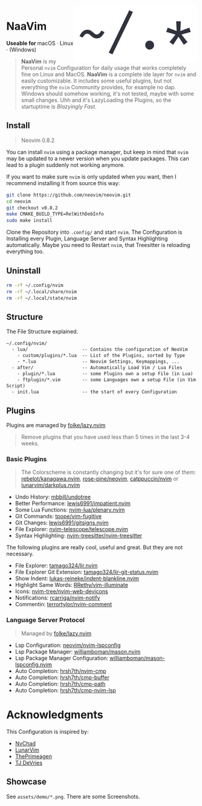 <img height="150" src="https://raw.githubusercontent.com/RaphaeleL/nvim/main/assets/logo.png" align="right" alt="Logo">

# NaaVim

<b>Useable for </b>
macOS · Linux · (Windows)

> **NaaVim** is my Personal `nvim` Configuration for daily usage that works completely fine on Linux and MacOS. **NaaVim** is a complete ide layer for `nvim` and easily customizable. It includes some useful plugins, but not everything the `nvim` Community provides, for example no dap. Windows should somehow working, it's not tested, maybe with some small changes. Uhh and it's LazyLoading the Plugins, so the startuptime is *Blazyingly Fast*.

## Install

> Neovim 0.8.2

You can install `nvim` using a package manager, but keep in mind that `nvim` may be updated to a newer version when you update packages. This can lead to a plugin suddenly not working anymore.

If you want to make sure `nvim` is only updated when you want, then I recommend installing it from source this way:

```bash
git clone https://github.com/neovim/neovim.git
cd neovim
git checkout v0.8.2
make CMAKE_BUILD_TYPE=RelWithDebInfo
sudo make install
```

Clone the Repository into `.config/` and start `nvim`. The Configuration is Installing every Plugin, Language Server and Syntax Highlighting automatically. Maybe you need to Restart `nvim`, that Treesitter is reloading everything too.

## Uninstall 

```bash 
rm -rf ~/.config/nvim
rm -rf ~/.local/share/nvim
rm -rf ~/.local/state/nvim
```

## Structure

The File Structure explained.

```
~/.config/nvim/
  - lua/                    -- Contains the configuration of NeoVim
    - custom/plugins/*.lua  -- List of the Plugins, sorted by Type 
    - *.lua                 -- Neovim Settings, Keymappings, ... 
  - after/                  -- Automatically Load Vim / Lua Files
    - plugin/*.lua          -- some Plugins own a setup File (in Lua)
    - ftplugin/*.vim        -- some Languages own a setup File (in Vim Script)
  - init.lua                -- the start of every Configuration
```

## Plugins

Plugins are managed by [folke/lazy.nvim](https://github.com/folke/lazy.nvim)

> Remove plugins that you have used less than 5 times in the last 3-4 weeks.

### Basic Plugins

> The Colorscheme is constantly changing but it's for sure one of them: [rebelot/kanagawa.nvim](https://github.com/rebelot/kanagawa.nvim), [rose-pine/neovim](https://github.com/rose-pine/neovim), [catppuccin/nvim](https://github.com/catppuccin/nvim) or [lunarvim/darkplus.nvim](https://github.com/lunarvim/darkplus.nvim)

- Undo History: [mbbill/undotree](https://github.com/mbbill/undotree)
- Better Performance: [lewis6991/impatient.nvim](https://github.com/lewis6991/impatient.nvim)
- Some Lua Functions: [nvim-lua/plenary.nvim](https://github.com/nvim-lua/plenary.nvim)
- Git Commands: [tpope/vim-fugitive](https://github.com/tpope/vim-fugitive)
- Git Changes: [lewis6991/gitsigns.nvim](https://github.com/lewis6991/gitsigns.nvim)
- File Explorer: [nvim-telescope/telescope.nvim](https://github.com/nvim-telescope/telescope.nvim)
- Syntax Highlighting: [nvim-treesitter/nvim-treesitter](https://github.com/nvim-treesitter/nvim-treesitter)

The following plugins are really cool, useful and great. But they are not necessary.

- File Explorer: [tamago324/lir.nvim](https://github.com/tamago324/lir.nvim)
- File Explorer Git Extension: [tamago324/lir-git-status.nvim](https://github.com/tamago324/lir-git-status.nvim)
- Show Indent: [lukas-reineke/indent-blankline.nvim](https://github.com/lukas-reineke/indent-blankline.nvim)
- Highlight Same Words: [RRethy/vim-illuminate](https://github.com/RRethy/vim-illuminate)
- Icons: [nvim-tree/nvim-web-devicons](https://github.com/nvim-tree/nvim-web-devicons)
- Notifications: [rcarriga/nvim-notify](https://github.com/rcarriga/nvim-notify)
- Commentin: [terrortylor/nvim-comment](https://github.com/terrortylor/nvim-comment)

### Language Server Protocol

> Managed by [folke/lazy.nvim](https://github.com/folke/lazy.nvim)

- Lsp Configuration: [neovim/nvim-lspconfig](https://github.com/neovim/nvim-lspconfig)
- Lsp Package Manager: [williamboman/mason.nvim](https://github.com/williamboman/mason.nvim)
- Lsp Package Manager Configuration: [williamboman/mason-lspconfig.nvim](https://github.com/williamboman/mason-lspconfig.nvim)
- Auto Completion: [hrsh7th/nvim-cmp](https://github.com/hrsh7th/nvim-cmp)
- Auto Completion: [hrsh7th/cmp-buffer](https://github.com/hrsh7th/cmp-buffer)
- Auto Completion: [hrsh7th/cmp-path](https://github.com/hrsh7th/cmp-path)
- Auto Completion: [hrsh7th/cmp-nvim-lsp](https://github.com/hrsh7th/cmp-nvim-lsp)

# Acknowledgments

This Configuration is inspired by:

- [NvChad](https://github.com/NvChad)
- [LunarVim](https://github.com/LunarVim)
- [ThePrimeagen](https://github.com/ThePrimeagen)
- [TJ DeVries](https://github.com/tjdevries)

## Showcase

See `assets/demo/*.png`. There are some Screenshots.
